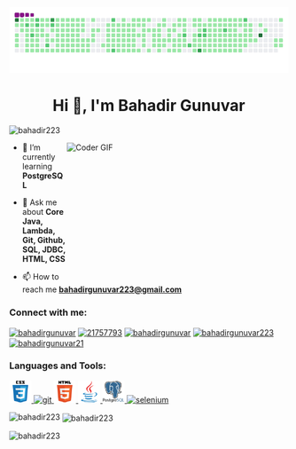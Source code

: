 <img src="github-contribution-grid-snake.gif" width="auto">
<h1 align="center">Hi 👋, I'm Bahadir Gunuvar</h1>
<p align="left"> <img src="https://komarev.com/ghpvc/?username=bahadir223&label=Profile%20views&color=0e75b6&style=flat" alt="bahadir223" /> </p>
<img align="right" alt="Coder GIF" height=250 width=400 src="https://thumbs.gfycat.com/EvilNextDevilfish-small.gif" />

- 🌱 I’m currently learning **PostgreSQL**

- 💬 Ask me about **Core Java, Lambda,  Git, Github, SQL, JDBC, HTML, CSS**

- 📫 How to reach me **bahadirgunuvar223@gmail.com**

<h3 align="left">Connect with me:</h3>
<p align="left">
<a href="https://linkedin.com/in/bahadirgunuvar" target="blank"><img align="center" src="https://raw.githubusercontent.com/rahuldkjain/github-profile-readme-generator/master/src/images/icons/Social/linked-in-alt.svg" alt="bahadirgunuvar" height="30" width="40" /></a>
<a href="https://stackoverflow.com/users/21757793" target="blank"><img align="center" src="https://raw.githubusercontent.com/rahuldkjain/github-profile-readme-generator/master/src/images/icons/Social/stack-overflow.svg" alt="21757793" height="30" width="40" /></a>
<a href="https://instagram.com/bahadirgunuvar" target="blank"><img align="center" src="https://raw.githubusercontent.com/rahuldkjain/github-profile-readme-generator/master/src/images/icons/Social/instagram.svg" alt="bahadirgunuvar" height="30" width="40" /></a>
<a href="https://medium.com/bahadirgunuvar223" target="blank"><img align="center" src="https://raw.githubusercontent.com/rahuldkjain/github-profile-readme-generator/master/src/images/icons/Social/medium.svg" alt="bahadirgunuvar223" height="30" width="40" /></a>
<a href="https://www.hackerrank.com/bahadirgunuvar21" target="blank"><img align="center" src="https://raw.githubusercontent.com/rahuldkjain/github-profile-readme-generator/master/src/images/icons/Social/hackerrank.svg" alt="bahadirgunuvar21" height="30" width="40" /></a>
</p>

<h3 align="left">Languages and Tools:</h3>
<p align="left"> <a href="https://www.w3schools.com/css/" target="_blank" rel="noreferrer"> <img src="https://raw.githubusercontent.com/devicons/devicon/master/icons/css3/css3-original-wordmark.svg" alt="css3" width="40" height="40"/> </a> <a href="https://git-scm.com/" target="_blank" rel="noreferrer"> <img src="https://www.vectorlogo.zone/logos/git-scm/git-scm-icon.svg" alt="git" width="40" height="40"/> </a> <a href="https://www.w3.org/html/" target="_blank" rel="noreferrer"> <img src="https://raw.githubusercontent.com/devicons/devicon/master/icons/html5/html5-original-wordmark.svg" alt="html5" width="40" height="40"/> </a> <a href="https://www.java.com" target="_blank" rel="noreferrer"> <img src="https://raw.githubusercontent.com/devicons/devicon/master/icons/java/java-original.svg" alt="java" width="40" height="40"/> </a> <a href="https://www.postgresql.org" target="_blank" rel="noreferrer"> <img src="https://raw.githubusercontent.com/devicons/devicon/master/icons/postgresql/postgresql-original-wordmark.svg" alt="postgresql" width="40" height="40"/> </a> <a href="https://www.selenium.dev" target="_blank" rel="noreferrer"> <img src="https://raw.githubusercontent.com/detain/svg-logos/780f25886640cef088af994181646db2f6b1a3f8/svg/selenium-logo.svg" alt="selenium" width="40" height="40"/> </a> </p>

<p><img align="left" src="https://github-readme-stats.vercel.app/api/top-langs?username=bahadir223&show_icons=true&locale=en&layout=compact" alt="bahadir223" /></p>

<p>&nbsp;<img align="center" src="https://github-readme-stats.vercel.app/api?username=bahadir223&show_icons=true&locale=en" alt="bahadir223" /></p>

<p><img align="center" src="https://github-readme-streak-stats.herokuapp.com/?user=bahadir223&" alt="bahadir223" /></p>


